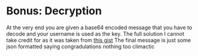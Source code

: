 # Bonus: Decryption

At the very end you are given a base64 encoded message that you have to 
decode and your username is used as the key. The full solution I cannot take 
credit for as it was taken from [this gist](https://gist.github.com/jacquerie/cfb8a56636e2b9e12f51) The final message is just some json formatted saying congradulations nothing too climactic
